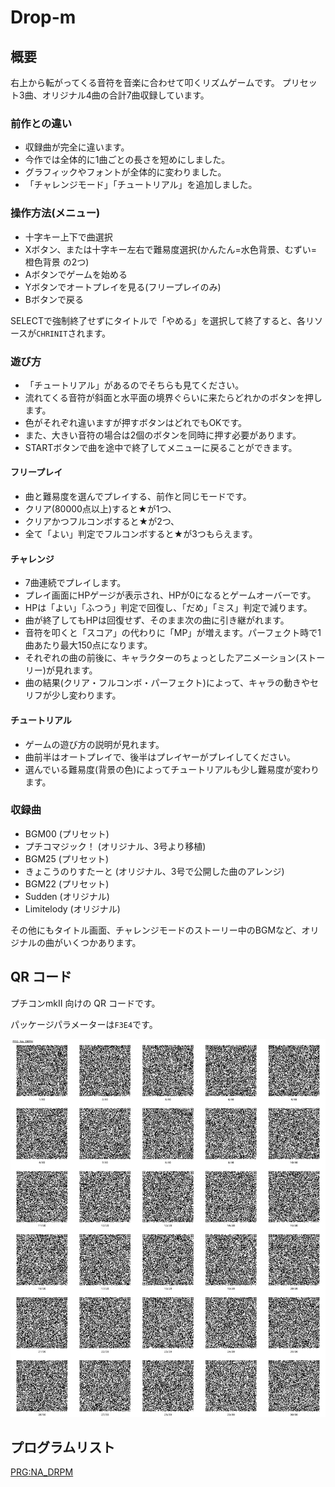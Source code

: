 # Drop-m
## 概要
右上から転がってくる音符を音楽に合わせて叩くリズムゲームです。
プリセット3曲、オリジナル4曲の合計7曲収録しています。

### 前作との違い
* 収録曲が完全に違います。
* 今作では全体的に1曲ごとの長さを短めにしました。
* グラフィックやフォントが全体的に変わりました。
* 「チャレンジモード」「チュートリアル」を追加しました。

### 操作方法(メニュー)
* 十字キー上下で曲選択
* Xボタン、または十字キー左右で難易度選択(かんたん=水色背景、むずい=橙色背景 の2つ)
* Aボタンでゲームを始める
* Yボタンでオートプレイを見る(フリープレイのみ)
* Bボタンで戻る

SELECTで強制終了せずにタイトルで「やめる」を選択して終了すると、各リソースが`CHRINIT`されます。

### 遊び方
* 「チュートリアル」があるのでそちらも見てください。
* 流れてくる音符が斜面と水平面の境界ぐらいに来たらどれかのボタンを押します。
* 色がそれぞれ違いますが押すボタンはどれでもOKです。
* また、大きい音符の場合は2個のボタンを同時に押す必要があります。
* STARTボタンで曲を途中で終了してメニューに戻ることができます。

#### フリープレイ
* 曲と難易度を選んでプレイする、前作と同じモードです。
* クリア(80000点以上)すると★が1つ、
* クリアかつフルコンボすると★が2つ、
* 全て「よい」判定でフルコンボすると★が3つもらえます。

#### チャレンジ
* 7曲連続でプレイします。
* プレイ画面にHPゲージが表示され、HPが0になるとゲームオーバーです。
* HPは「よい」「ふつう」判定で回復し、「だめ」「ミス」判定で減ります。
* 曲が終了してもHPは回復せず、そのまま次の曲に引き継がれます。
* 音符を叩くと「スコア」の代わりに「MP」が増えます。パーフェクト時で1曲あたり最大150点になります。
* それぞれの曲の前後に、キャラクターのちょっとしたアニメーション(ストーリー)が見れます。
* 曲の結果(クリア・フルコンボ・パーフェクト)によって、キャラの動きやセリフが少し変わります。

#### チュートリアル
* ゲームの遊び方の説明が見れます。
* 曲前半はオートプレイで、後半はプレイヤーがプレイしてください。
* 選んでいる難易度(背景の色)によってチュートリアルも少し難易度が変わります。

### 収録曲
* BGM00 (プリセット)
* プチコマジック！ (オリジナル、3号より移植)
* BGM25 (プリセット)
* きょこうのりすたーと (オリジナル、3号で公開した曲のアレンジ)
* BGM22 (プリセット)
* Sudden (オリジナル)
* Limitelody (オリジナル)

その他にもタイトル画面、チャレンジモードのストーリー中のBGMなど、オリジナルの曲がいくつかあります。

## QR コード
プチコンmkII 向けの QR コードです。

パッケージパラメーターは`F3E4`です。

![qr_l.png](qr_l.png)

## プログラムリスト

[PRG:NA_DRPM](NA_DRPM.prg)
